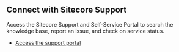 ## Connect with Sitecore Support

Access the Sitecore Support and Self-Service Portal to search the knowledge base, report an issue, and check on service status.

- [Access the support portal](https://support.sitecore.com)
